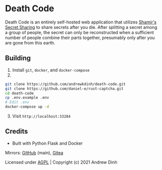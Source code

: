 # Death Code

Death Code is an entirely self-hosted web application that utilizes [Shamir's Secret Sharing](https://en.wikipedia.org/wiki/Shamir%27s_Secret_Sharing) to share secrets after you die. After splitting a secret among a group of people, the secret can only be reconstructed when a sufficient number of people combine their parts together, presumably only after you are gone from this earth. 

## Building

1. Install `git`, `docker`, and `docker-compose`
2. 

```bash
git clone https://github.com/andrewkdinh/death-code.git
git clone https://github.com/daniel-e/rust-captcha.git
cd death-code
cp .env.example .env
# Edit .env
docker-compose up -d
```
3. Visit `http://localhost:33284`

## Credits

- Built with Python Flask and Docker

Mirrors: [GitHub](https://github.com/andrewkdinh/death-code) (main), [Gitea](https://gitea.andrewkdinh.com/andrewkdinh/death-code)

Licensed under [AGPL](./LICENSE) | Copyright (c) 2021 Andrew Dinh
